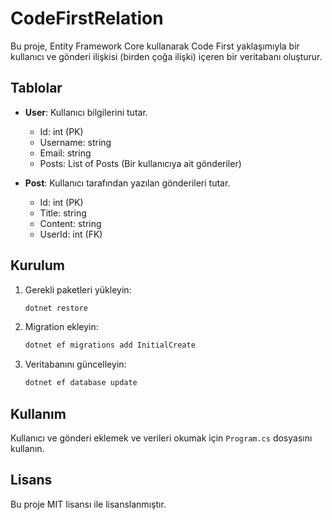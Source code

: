 # CodeFirstRelation

Bu proje, Entity Framework Core kullanarak Code First yaklaşımıyla bir kullanıcı ve gönderi ilişkisi (birden çoğa ilişki) içeren bir veritabanı oluşturur.

## Tablolar

- **User**: Kullanıcı bilgilerini tutar.
  - Id: int (PK)
  - Username: string
  - Email: string
  - Posts: List of Posts (Bir kullanıcıya ait gönderiler)

- **Post**: Kullanıcı tarafından yazılan gönderileri tutar.
  - Id: int (PK)
  - Title: string
  - Content: string
  - UserId: int (FK)

## Kurulum

1. Gerekli paketleri yükleyin:
    ```bash
    dotnet restore
    ```

2. Migration ekleyin:
    ```bash
    dotnet ef migrations add InitialCreate
    ```

3. Veritabanını güncelleyin:
    ```bash
    dotnet ef database update
    ```

## Kullanım

Kullanıcı ve gönderi eklemek ve verileri okumak için `Program.cs` dosyasını kullanın.

## Lisans

Bu proje MIT lisansı ile lisanslanmıştır.
